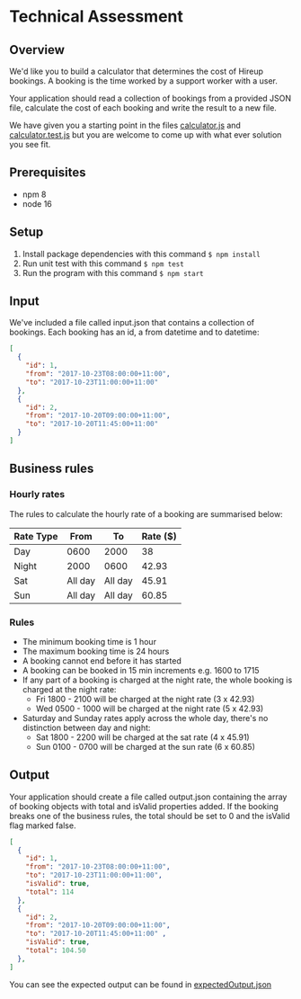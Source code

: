 # Technical Assessment

## Overview

We'd like you to build a calculator that determines the cost of Hireup
bookings. A booking is the time worked by a support worker with a user.

Your application should read a collection of bookings from a provided JSON
file, calculate the cost of each booking and write the result to a new file.

We have given you a starting point in the files [calculator.js](./calculator.js) and [calculator.test.js](./calculator.test.js) but you are welcome to come up with what ever solution you see fit.

## Prerequisites

- npm 8
- node 16

## Setup

1. Install package dependencies with this command `$ npm install`
2. Run unit test with this command `$ npm test`
3. Run the program with this command `$ npm start`

## Input

We've included a file called input.json that contains a collection of
bookings. Each booking has an id, a from datetime and to datetime:

```json
[
  {
    "id": 1,
    "from": "2017-10-23T08:00:00+11:00",
    "to": "2017-10-23T11:00:00+11:00"
  },
  {
    "id": 2,
    "from": "2017-10-20T09:00:00+11:00",
    "to": "2017-10-20T11:45:00+11:00"
  }
]
```

## Business rules

### Hourly rates

The rules to calculate the hourly rate of a booking are summarised below:

| Rate Type | From | To | Rate ($) |
| -------- | ------- | -------- | ----------- |
| Day  | 0600 | 2000 | 38
| Night | 2000 | 0600 | 42.93
| Sat | All day | All day | 45.91
| Sun | All day | All day | 60.85

### Rules
- The minimum booking time is 1 hour
- The maximum booking time is 24 hours
- A booking cannot end before it has started
- A booking can be booked in 15 min increments e.g. 1600 to 1715
- If any part of a booking is charged at the night rate, the whole booking is
  charged at the night rate:
  * Fri 1800 - 2100 will be charged at the night rate (3 x 42.93)
  * Wed 0500 - 1000 will be charged at the night rate (5 x 42.93)
- Saturday and Sunday rates apply across the whole day, there's no distinction
  between day and night:
  * Sat 1800 - 2200 will be charged at the sat rate (4 x 45.91)
  * Sun 0100 - 0700 will be charged at the sun rate (6 x 60.85)

## Output

Your application should create a file called output.json containing the array
of booking objects with total and isValid properties added. If the booking
breaks one of the business rules, the total should be set to 0 and the isValid
flag marked false.

```json
[
  {
    "id": 1,
    "from": "2017-10-23T08:00:00+11:00",
    "to": "2017-10-23T11:00:00+11:00",
    "isValid": true,
    "total": 114
  },
  {
    "id": 2,
    "from": "2017-10-20T09:00:00+11:00",
    "to": "2017-10-20T11:45:00+11:00" ,
    "isValid": true,
    "total": 104.50
  },
]
```

You can see the expected output can be found in
[expectedOutput.json](./expectedOutput.json)
